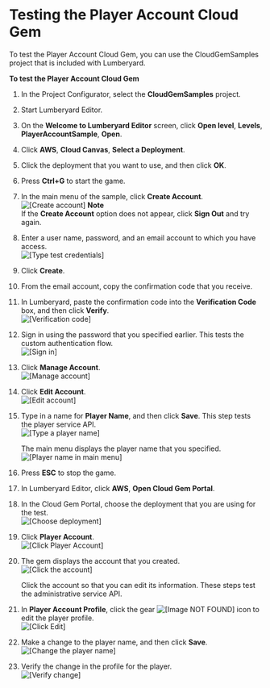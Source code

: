 # Testing the Player Account Cloud Gem<a name="cloud-canvas-cloud-gem-player-account-testing"></a>

To test the Player Account Cloud Gem, you can use the CloudGemSamples project that is included with Lumberyard\.

**To test the Player Account Cloud Gem**

1. In the Project Configurator, select the **CloudGemSamples** project\.

1. Start Lumberyard Editor\.

1. On the **Welcome to Lumberyard Editor** screen, click **Open level**, **Levels**, **PlayerAccountSample**, **Open**\.

1. Click **AWS**, **Cloud Canvas**, **Select a Deployment**\.

1. Click the deployment that you want to use, and then click **OK**\.

1. Press **Ctrl\+G** to start the game\.

1. In the main menu of the sample, click **Create Account**\.  
![\[Create account\]](http://docs.aws.amazon.com/lumberyard/latest/userguide/images/cloud_canvas/cloud-canvas-cloud-gem-player-account-testing-1.png)
**Note**  
If the **Create Account** option does not appear, click **Sign Out** and try again\. 

1. Enter a user name, password, and an email account to which you have access\.  
![\[Type test credentials\]](http://docs.aws.amazon.com/lumberyard/latest/userguide/images/cloud_canvas/cloud-canvas-cloud-gem-player-account-testing-2.png)

1. Click **Create**\.

1. From the email account, copy the confirmation code that you receive\.

1. In Lumberyard, paste the confirmation code into the **Verification Code** box, and then click **Verify**\.  
![\[Verification code\]](http://docs.aws.amazon.com/lumberyard/latest/userguide/images/cloud_canvas/cloud-canvas-cloud-gem-player-account-testing-3.png)

1. Sign in using the password that you specified earlier\. This tests the custom authentication flow\.  
![\[Sign in\]](http://docs.aws.amazon.com/lumberyard/latest/userguide/images/cloud_canvas/cloud-canvas-cloud-gem-player-account-testing-4.png)

1. Click **Manage Account**\.  
![\[Manage account\]](http://docs.aws.amazon.com/lumberyard/latest/userguide/images/cloud_canvas/cloud-canvas-cloud-gem-player-account-testing-5.png)

1. Click **Edit Account**\.  
![\[Edit account\]](http://docs.aws.amazon.com/lumberyard/latest/userguide/images/cloud_canvas/cloud-canvas-cloud-gem-player-account-testing-6.png)

1. Type in a name for **Player Name**, and then click **Save**\. This step tests the player service API\.  
![\[Type a player name\]](http://docs.aws.amazon.com/lumberyard/latest/userguide/images/cloud_canvas/cloud-canvas-cloud-gem-player-account-testing-7.png)

   The main menu displays the player name that you specified\.  
![\[Player name in main menu\]](http://docs.aws.amazon.com/lumberyard/latest/userguide/images/cloud_canvas/cloud-canvas-cloud-gem-player-account-testing-8.png)

1. Press **ESC** to stop the game\.

1. In Lumberyard Editor, click **AWS**, **Open Cloud Gem Portal**\.

1. In the Cloud Gem Portal, choose the deployment that you are using for the test\.  
![\[Choose deployment\]](http://docs.aws.amazon.com/lumberyard/latest/userguide/images/cloud_canvas/cloud-canvas-cloud-gem-player-account-testing-9.png)

1. Click **Player Account**\.  
![\[Click Player Account\]](http://docs.aws.amazon.com/lumberyard/latest/userguide/images/cloud_canvas/cloud-canvas-cloud-gem-player-account-testing-10.png)

1. The gem displays the account that you created\.  
![\[Click the account\]](http://docs.aws.amazon.com/lumberyard/latest/userguide/images/cloud_canvas/cloud-canvas-cloud-gem-player-account-testing-11.png)

   Click the account so that you can edit its information\. These steps test the administrative service API\.

1. In **Player Account Profile**, click the gear ![\[Image NOT FOUND\]](http://docs.aws.amazon.com/lumberyard/latest/userguide/images/cloud_canvas/cloud-canvas-cloud-gem-player-account-settings-icon.png) icon to edit the player profile\.  
![\[Click Edit\]](http://docs.aws.amazon.com/lumberyard/latest/userguide/images/cloud_canvas/cloud-canvas-cloud-gem-player-account-testing-12.png)

1. Make a change to the player name, and then click **Save**\.  
![\[Change the player name\]](http://docs.aws.amazon.com/lumberyard/latest/userguide/images/cloud_canvas/cloud-canvas-cloud-gem-player-account-testing-13.png)

1. Verify the change in the profile for the player\.  
![\[Verify change\]](http://docs.aws.amazon.com/lumberyard/latest/userguide/images/cloud_canvas/cloud-canvas-cloud-gem-player-account-testing-14.png)